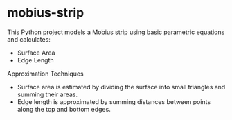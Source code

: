 # mobius-strip

This Python project models a Mobius strip using basic parametric equations and calculates:
  - Surface Area
  - Edge Length

Approximation Techniques
- Surface area is estimated by dividing the surface into small triangles and summing their areas.
- Edge length is approximated by summing distances between points along the top and bottom edges.
